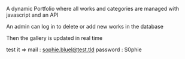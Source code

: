 A dynamic Portfolio where all works and categories are managed with javascript and an API

An admin can log in to delete or add new works in the database 

Then the gallery is updated in real time

test it =>      mail : sophie.bluel@test.tld
                password : S0phie